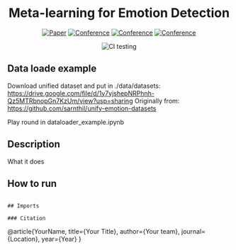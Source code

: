 <div align="center">

# Meta-learning for Emotion Detection

[![Paper](http://img.shields.io/badge/paper-arxiv.1001.2234-B31B1B.svg)](https://www.nature.com/articles/nature14539)
[![Conference](http://img.shields.io/badge/NeurIPS-2019-4b44ce.svg)](https://papers.nips.cc/book/advances-in-neural-information-processing-systems-31-2018)
[![Conference](http://img.shields.io/badge/ICLR-2019-4b44ce.svg)](https://papers.nips.cc/book/advances-in-neural-information-processing-systems-31-2018)
[![Conference](http://img.shields.io/badge/AnyConference-year-4b44ce.svg)](https://papers.nips.cc/book/advances-in-neural-information-processing-systems-31-2018)
<!--
ARXIV
[![Paper](http://img.shields.io/badge/arxiv-math.co:1480.1111-B31B1B.svg)](https://www.nature.com/articles/nature14539)
-->
![CI testing](https://github.com/PyTorchLightning/deep-learning-project-template/workflows/CI%20testing/badge.svg?branch=master&event=push)


<!--
Conference
-->
</div>

## Data loade example
Download unified dataset and put in ./data/datasets: https://drive.google.com/file/d/1y7yjshepNRPhnh-Qz5MTRbnopGn7KzUm/view?usp=sharing Originally from: https://github.com/sarnthil/unify-emotion-datasets

Play round in dataloader_example.ipynb

## Description
What it does

## How to run
```

## Imports

### Citation
```
@article{YourName,
  title={Your Title},
  author={Your team},
  journal={Location},
  year={Year}
}
```
